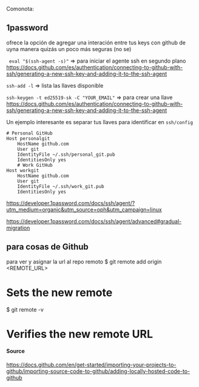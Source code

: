 Comonota:


## 1password
ofrece la opción de agregar una interación entre tus keys con github de uyna manera quizás un poco más seguras (no se)


` eval "$(ssh-agent -s)"` => para iniciar el agente ssh en segundo plano
https://docs.github.com/es/authentication/connecting-to-github-with-ssh/generating-a-new-ssh-key-and-adding-it-to-the-ssh-agent

`ssh-add -l` => lista las llaves disponible

`ssh-keygen -t ed25519-sk -C "YOUR_EMAIL"` => para crear una llave
https://docs.github.com/es/authentication/connecting-to-github-with-ssh/generating-a-new-ssh-key-and-adding-it-to-the-ssh-agent


Un ejemplo interesante es separar tus llaves para identificar en `ssh/config`

```
# Personal GitHub
Host personalgit
    HostName github.com
    User git
    IdentityFile ~/.ssh/personal_git.pub
    IdentitiesOnly yes
    # Work GitHub
Host workgit
    HostName github.com
    User git
    IdentityFile ~/.ssh/work_git.pub
    IdentitiesOnly yes
```



https://developer.1password.com/docs/ssh/agent/?utm_medium=organic&utm_source=oph&utm_campaign=linux

https://developer.1password.com/docs/ssh/agent/advanced#gradual-migration





## para cosas de Github

para ver y asignar la url al repo remoto 
$ git remote add origin <REMOTE_URL>
# Sets the new remote
$ git remote -v
# Verifies the new remote URL


#### Source
https://docs.github.com/en/get-started/importing-your-projects-to-github/importing-source-code-to-github/adding-locally-hosted-code-to-github
